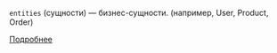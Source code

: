 `entities` (сущности) — бизнес-сущности. (например, User, Product, Order)

[Подробнее](https://feature-sliced.design/ru/docs/get-started/overview)